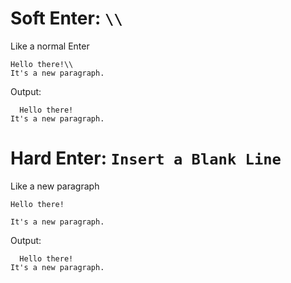 # Soft Enter: ```\\```
  Like a normal Enter
  
  ```
  Hello there!\\
  It's a new paragraph.
  ```
  Output: 
  ```
    Hello there!
  It's a new paragraph.
  ```
  
# Hard Enter: ```Insert a Blank Line```
  Like a new paragraph

  ```
  Hello there!
 
  It's a new paragraph.
  ```
  Output: 
  ```
    Hello there!
  It's a new paragraph.
  ```
